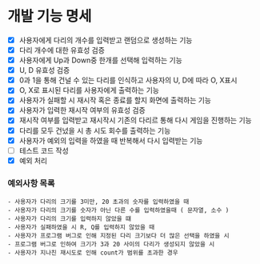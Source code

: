 # 개발 기능 명세
- [x] 사용자에게 다리의 개수를 입력받고 랜덤으로 생성하는 기능
- [x] 다리 개수에 대한 유효성 검증
- [x] 사용자에게 Up과 Down중 한개를 선택해 입력하는 기능
- [x] U, D 유효성 검증
- [x] 0과 1을 통해 건널 수 있는 다리를 인식하고 사용자의 U, D에 따라 O, X표시
- [x] O, X로 표시된 다리를 사용자에게 출력하는 기능
- [x] 사용자가 실패할 시 재시작 혹은 종료를 할지 화면에 출력하는 기능
- [x] 사용자가 입력한 재시작 여부의 유효성 검증
- [x] 재시작 여부를 입력받고 재시작시 기존의 다리르 통해 다시 게임을 진행하는 기능
- [x] 다리를 모두 건넜을 시 총 시도 회수를 출력하는 기능
- [x] 사용자가 예외의 입력을 하였을 때 반복해서 다시 입력받는 기능
- [ ] 테스트 코드 작성
- [x] 예외 처리

###  예외사항 목록
 ```
 - 사용자가 다리의 크기를 3미만, 20 초과의 숫자를 입력하였을 때
 - 사용자가 다리의 크기를 숫자가 아닌 다른 수를 입력하였을때 ( 문자열, 소수 )
 - 사용자가 다리의 크기를 입력하지 않았을 떄
 - 사용자가 실패하였을 시 R, Q를 입력하지 않았을 때
 - 사용자가 프로그램 버그로 인해 지정된 다리 크기보다 더 많은 선택을 하였을 시
 - 프로그램 버그로 인하여 크기가 3과 20 사이의 다리가 생성되지 않았을 시
 - 사용자가 지나친 재시도로 인해 count가 범위를 초과한 경우
 ```